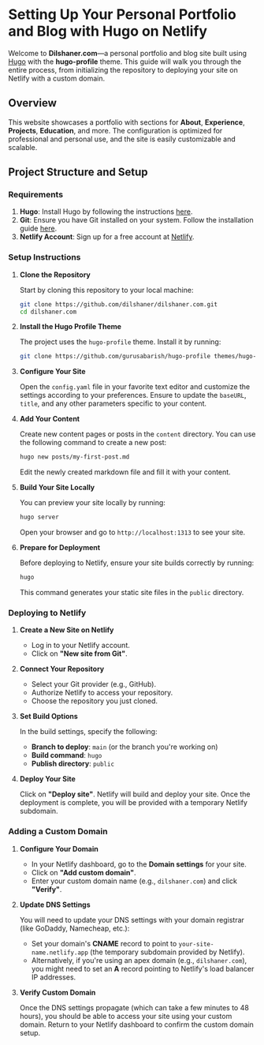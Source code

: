 # Setting Up Your Personal Portfolio and Blog with Hugo on Netlify

Welcome to **Dilshaner.com**—a personal portfolio and blog site built using [Hugo](https://gohugo.io) with the **hugo-profile** theme. This guide will walk you through the entire process, from initializing the repository to deploying your site on Netlify with a custom domain.

## Overview

This website showcases a portfolio with sections for **About**, **Experience**, **Projects**, **Education**, and more. The configuration is optimized for professional and personal use, and the site is easily customizable and scalable.

## Project Structure and Setup

### Requirements

1. **Hugo**: Install Hugo by following the instructions [here](https://gohugo.io/getting-started/installing/).
2. **Git**: Ensure you have Git installed on your system. Follow the installation guide [here](https://git-scm.com/book/en/v2/Getting-Started-Installing-Git).
3. **Netlify Account**: Sign up for a free account at [Netlify](https://www.netlify.com/).

### Setup Instructions

1. **Clone the Repository**

   Start by cloning this repository to your local machine:

   ```bash
   git clone https://github.com/dilshaner/dilshaner.com.git
   cd dilshaner.com
   ```

2. **Install the Hugo Profile Theme**

   The project uses the `hugo-profile` theme. Install it by running:

   ```bash
   git clone https://github.com/gurusabarish/hugo-profile themes/hugo-profile
   ```

3. **Configure Your Site**

   Open the `config.yaml` file in your favorite text editor and customize the settings according to your preferences. Ensure to update the `baseURL`, `title`, and any other parameters specific to your content.

4. **Add Your Content**

   Create new content pages or posts in the `content` directory. You can use the following command to create a new post:

   ```bash
   hugo new posts/my-first-post.md
   ```

   Edit the newly created markdown file and fill it with your content.

5. **Build Your Site Locally**

   You can preview your site locally by running:

   ```bash
   hugo server
   ```

   Open your browser and go to `http://localhost:1313` to see your site.

6. **Prepare for Deployment**

   Before deploying to Netlify, ensure your site builds correctly by running:

   ```bash
   hugo
   ```

   This command generates your static site files in the `public` directory.

### Deploying to Netlify

1. **Create a New Site on Netlify**

   - Log in to your Netlify account.
   - Click on **"New site from Git"**.

2. **Connect Your Repository**

   - Select your Git provider (e.g., GitHub).
   - Authorize Netlify to access your repository.
   - Choose the repository you just cloned.

3. **Set Build Options**

   In the build settings, specify the following:

   - **Branch to deploy**: `main` (or the branch you're working on)
   - **Build command**: `hugo`
   - **Publish directory**: `public`

4. **Deploy Your Site**

   Click on **"Deploy site"**. Netlify will build and deploy your site. Once the deployment is complete, you will be provided with a temporary Netlify subdomain.

### Adding a Custom Domain

1. **Configure Your Domain**

   - In your Netlify dashboard, go to the **Domain settings** for your site.
   - Click on **"Add custom domain"**.
   - Enter your custom domain name (e.g., `dilshaner.com`) and click **"Verify"**.

2. **Update DNS Settings**

   You will need to update your DNS settings with your domain registrar (like GoDaddy, Namecheap, etc.):

   - Set your domain's **CNAME** record to point to `your-site-name.netlify.app` (the temporary subdomain provided by Netlify).
   - Alternatively, if you're using an apex domain (e.g., `dilshaner.com`), you might need to set an **A** record pointing to Netlify's load balancer IP addresses.

3. **Verify Custom Domain**

   Once the DNS settings propagate (which can take a few minutes to 48 hours), you should be able to access your site using your custom domain. Return to your Netlify dashboard to confirm the custom domain setup.
